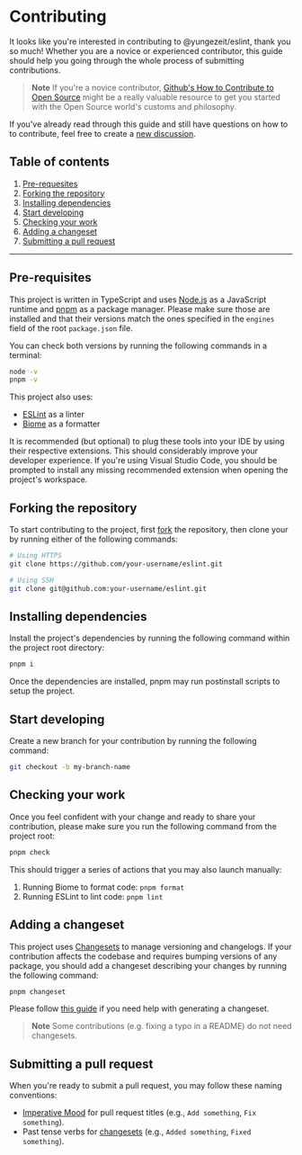 # Contributing

It looks like you're interested in contributing to @yungezeit/eslint, thank you so much!
Whether you are a novice or experienced contributor, this guide should help you going through the
whole process of submitting contributions.

> **Note** If you're a novice contributor,
> [Github's How to Contribute to Open Source](https://opensource.guide/how-to-contribute/) might be
> a really valuable resource to get you started with the Open Source world's customs and philosophy.

If you've already read through this guide and still have questions on how to to contribute, feel
free to create a
[new discussion](https://github.com/yungezeit/eslint/discussions).

## Table of contents

1. [Pre-requesites](#pre-requisites)
2. [Forking the repository](#forking-the-repository)
3. [Installing dependencies](#installing-dependencies)
4. [Start developing](#start-developing)
5. [Checking your work](#checking-your-work)
6. [Adding a changeset](#adding-a-changeset)
7. [Submitting a pull request](#submitting-a-pull-request)

---

## Pre-requisites

This project is written in TypeScript and uses [Node.js](https://nodejs.org/en/download) as a
JavaScript runtime and [pnpm](https://pnpm.io/fr/installation) as a package manager. Please make
sure those are installed and that their versions match the ones specified in the `engines` field of
the root `package.json` file.

You can check both versions by running the following commands in a terminal:

```bash
node -v
pnpm -v
```

This project also uses:

- [ESLint](https://eslint.org/docs/latest/use/getting-started) as a linter
- [Biome](https://biomejs.dev/formatter/) as a formatter

It is recommended (but optional) to plug these tools into your IDE by using their respective
extensions. This should considerably improve your developer experience. If you're using Visual
Studio Code, you should be prompted to install any missing recommended extension when opening the
project's workspace.

## Forking the repository

To start contributing to the project, first
[fork](https://docs.github.com/en/get-started/quickstart/fork-a-repo) the repository, then clone
your by running either of the following commands:

```bash
# Using HTTPS
git clone https://github.com/your-username/eslint.git

# Using SSH
git clone git@github.com:your-username/eslint.git
```

## Installing dependencies

Install the project's dependencies by running the following command within the project root
directory:

```bash
pnpm i
```

Once the dependencies are installed, pnpm may run postinstall scripts to setup the project.

## Start developing

Create a new branch for your contribution by running the following command:

```bash
git checkout -b my-branch-name
```


## Checking your work

Once you feel confident with your change and ready to share your contribution, please make sure you
run the following command from the project root:

```bash
pnpm check
```

This should trigger a series of actions that you may also launch manually:

1. Running Biome to format code: `pnpm format`
2. Running ESLint to lint code: `pnpm lint`

## Adding a changeset

This project uses [Changesets](https://github.com/changesets/changesets) to manage versioning and
changelogs. If your contribution affects the codebase and requires bumping versions of any package,
you should add a changeset describing your changes by running the following command:

```bash
pnpm changeset
```

Please follow
[this guide](https://github.com/changesets/changesets/blob/main/docs/adding-a-changeset.md) if you
need help with generating a changeset.

> **Note** Some contributions (e.g. fixing a typo in a README) do not need changesets.

## Submitting a pull request

When you're ready to submit a pull request, you may follow these naming conventions:

- [Imperative Mood](https://en.wikipedia.org/wiki/Imperative_mood) for pull request titles (e.g.,
  `Add something`, `Fix something`).
- Past tense verbs for [changesets](#adding-a-changeset) (e.g., `Added something`,
  `Fixed something`).
